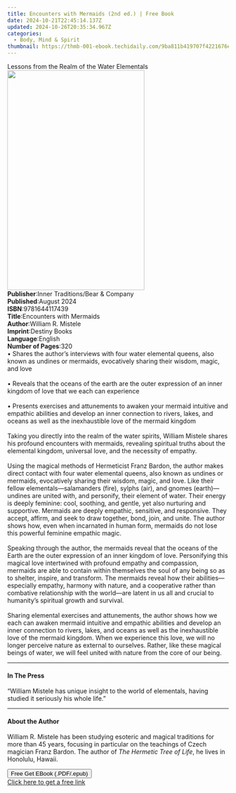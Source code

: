```yaml
---
title: Encounters with Mermaids (2nd ed.) | Free Book
date: 2024-10-21T22:45:14.137Z
updated: 2024-10-26T20:35:34.967Z
categories:
  - Body, Mind & Spirit
thumbnail: https://thmb-001-ebook.techidaily.com/9ba811b419707f4221676e5993f8baf4dbf79af89eafacef613fad7c736b6fcc.jpg
---
```

<main id="book-container">
  <div class="flex flex-col">
    <div class="book-brief flex-1 py-6 px-4 sm:p-6 md:py-10 md:px-8">
      <!-- brief-->
      <div class="book-brief-main">
        Lessons from the Realm of the Water Elementals
      </div>
    </div>
    <div
      class="book-meta-info flex-1 grid gap-4 col-start-1 col-end-3 row-start-1 sm:mb-6 sm:grid-cols-4 lg:gap-6 lg:col-start-2 lg:row-end-6 lg:row-span-6 lg:mb-0"
    >
      <div
        class="book-meta-info-left place-content-center mt-4 p-4 text-sm leading-6 col-start-2 col-span-2 dark:text-slate-400"
      >
        <img
          class="w-full h-500 object-cover rounded-lg sm:h-255 sm:col-span-2 lg:col-span-full"
          src="https://img-001-ebook.techidaily.com/8211c9cfcc3846e8598111a2e04f6457a60807824c760e39d9e29b0efc525fbb.jpg"
          alt=""
          width="312"
          height="500"
        />
      </div>
      <div
        class="book-meta-info-right mt-2 col-start-1 row-start-2 col-span-3 self-center"
      >
        <!-- meta data  -->
        <div class="flex flex-col px-4 md:px-8">
          <div class="flex-1">
            <strong>Publisher</strong>:<span class="px-2"
              >Inner Traditions/Bear &amp; Company</span
            >
          </div>
          <div class="flex-1">
            <strong>Published</strong>:<span class="px-2">August 2024</span>
          </div>
          <div class="flex-1">
            <strong>ISBN</strong>:<span class="px-2">9781644117439</span>
          </div>
          <div class="flex-1">
            <strong>Title</strong>:<span class="px-2"
              >Encounters with Mermaids</span
            >
          </div>
          <div class="flex-1">
            <strong>Author</strong>:<span class="px-2">William R. Mistele</span>
          </div>
          <div class="flex-1">
            <strong>Imprint</strong>:<span class="px-2">Destiny Books</span>
          </div>
          <div class="flex-1">
            <strong>Language</strong>:<span class="px-2">English</span>
          </div>
          <div class="flex-1">
            <strong>Number of Pages</strong>:<span class="px-2">320</span>
          </div>
        </div>
      </div>
    </div>
    <div class="book-description flex-1 py-6 px-4 sm:p-6 md:py-10 md:px-8">
      <div class="book-description-main">
        <div accordion-content="" id="description">
          • Shares the author’s interviews with four water elemental queens,
          also known as undines or mermaids, evocatively sharing their wisdom,
          magic, and love<br /><br />• Reveals that the oceans of the earth are
          the outer expression of an inner kingdom of love that we each can
          experience<br /><br />• Presents exercises and attunements to awaken
          your mermaid intuitive and empathic abilities and develop an inner
          connection to rivers, lakes, and oceans as well as the inexhaustible
          love of the mermaid kingdom<br /><br />Taking you directly into the
          realm of the water spirits, William Mistele shares his profound
          encounters with mermaids, revealing spiritual truths about the
          elemental kingdom, universal love, and the necessity of empathy.<br /><br />Using
          the magical methods of Hermeticist Franz Bardon, the author makes
          direct contact with four water elemental queens, also known as undines
          or mermaids, evocatively sharing their wisdom, magic, and love. Like
          their fellow elementals—salamanders (fire), sylphs (air), and gnomes
          (earth)—undines are united with, and personify, their element of
          water. Their energy is deeply feminine: cool, soothing, and gentle,
          yet also nurturing and supportive. Mermaids are deeply empathic,
          sensitive, and responsive. They accept, affirm, and seek to draw
          together, bond, join, and unite. The author shows how, even when
          incarnated in human form, mermaids do not lose this powerful feminine
          empathic magic.<br /><br />Speaking through the author, the mermaids
          reveal that the oceans of the Earth are the outer expression of an
          inner kingdom of love. Personifying this magical love intertwined with
          profound empathy and compassion, mermaids are able to contain within
          themselves the soul of any being so as to shelter, inspire, and
          transform. The mermaids reveal how their abilities—especially empathy,
          harmony with nature, and a cooperative rather than combative
          relationship with the world—are latent in us all and crucial to
          humanity’s spiritual growth and survival.<br /><br />Sharing elemental
          exercises and attunements, the author shows how we each can awaken
          mermaid intuitive and empathic abilities and develop an inner
          connection to rivers, lakes, and oceans as well as the inexhaustible
          love of the mermaid kingdom. When we experience this love, we will no
          longer perceive nature as external to ourselves. Rather, like these
          magical beings of water, we will feel united with nature from the core
          of our being.
        </div>
        <div class="accordion-fader"></div>
      </div>
    </div>
    <div class="book-excerpts flex-1 py-6 px-4 sm:p-6 md:py-10 md:px-8">
      <!-- excerpts-->
      <div class="book-excerpts-main">
        <hr />
        <h4 class="placeholder placeholder-heading">
          <span>In The Press</span>
        </h4>
        <p>
          “William Mistele has unique insight to the world of elementals, having
          studied it seriously his whole life.”
        </p>
      </div>
    </div>
    <div class="book-about-author flex-1 py-6 px-4 sm:p-6 md:py-10 md:px-8">
      <!-- about author-->
      <div class="book-main-author-main">
        <hr />
        <h4 class="placeholder placeholder-heading">
          <span>About the Author</span>
        </h4>
        <p>
          William R. Mistele has been studying esoteric and magical traditions
          for more than 45 years, focusing in particular on the teachings of
          Czech magician Franz Bardon. The author of
          <i>The Hermetic Tree of Life</i>, he lives in Honolulu, Hawaii.
        </p>
      </div>
    </div>
    <div class="book-free-get flex-1 py-6 px-4 sm:p-6 md:py-10 md:px-8">
      <button
        id="btn-free-get"
        class="bg-blue-500 hover:bg-blue-700 text-white font-bold py-2 px-4 rounded"
      >
        Free Get EBook (.PDF/.epub)
      </button>
      <div id="countdown-display" class="px-2 text-lg mt-2"></div>
      <a
        id="free-link"
        class="hidden bg-blue-500 hover:bg-blue-700 text-white font-bold py-2 px-4 rounded"
        href="https://www.ebooks.com/en-us/book/211141802/encounters-with-mermaids/william-r-mistele/"
        target="_blank"
        >Click here to get a free link</a
      >
    </div>
    <script>
      let countdownTime = 0;
      let countdownInterval = null;
      document
        .getElementById('btn-free-get')
        .addEventListener('click', startCountdown);
      function startCountdown() {
        countdownTime = new Date().getTime() + 60000 * 3;
        countdownInterval = setInterval(updateCountdown, 1000);
        document.getElementById('btn-free-get').disabled = true;
        document
          .getElementById('btn-free-get')
          .classList.add('bg-gray-500', 'cursor-not-allowed');
      }
      function updateCountdown() {
        let currentTime = new Date().getTime();
        let timeLeft = countdownTime - currentTime;
        let secondsLeft = Math.floor(timeLeft / 1000);
        document.getElementById('countdown-display').innerHTML =
          `Remaining time: ${secondsLeft} seconds.`;
        if (secondsLeft <= 0) {
          clearInterval(countdownInterval);
          document.getElementById('btn-free-get').classList.add('hidden');
          document.getElementById('free-link').classList.remove('hidden');
          document.getElementById('countdown-display').innerHTML = '';
        }
      }
    </script>
  </div>
</main>

<ins class="adsbygoogle"
      style="display:block"
      data-ad-client="ca-pub-7571918770474297"
      data-ad-slot="8358498916"
      data-ad-format="auto"
      data-full-width-responsive="true"></ins>
    